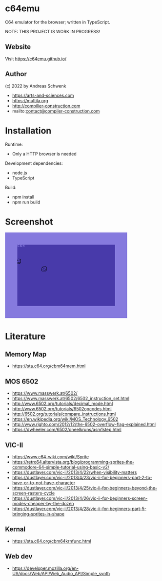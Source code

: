 # c64emu

C64 emulator for the browser; written in TypeScript.

NOTE: THIS PROJECT IS WORK IN PROGRESS!

## Website

Visit https://c64emu.github.io/

## Author

(c) 2022 by Andreas Schwenk

-   https://arts-and-sciences.com
-   https://multila.org
-   http://compilier-construction.com
-   mailto:contact@compiler-construction.com

# Installation

Runtime:

-   Only a HTTP browser is needed

Development dependencies:

-   node.js
-   TypeScript

Build:

-   npm install
-   npm run build

# Screenshot

![Alt text](img/c64emu-2022-04-04.png?raw=true 'Title')

# Literature

## Memory Map

-   https://sta.c64.org/cbm64mem.html

## MOS 6502

-   https://www.masswerk.at/6502/
-   https://www.masswerk.at/6502/6502_instruction_set.html
-   http://www.6502.org/tutorials/decimal_mode.html
-   http://www.6502.org/tutorials/6502opcodes.html
-   http://6502.org/tutorials/compare_instructions.html
-   https://en.wikipedia.org/wiki/MOS_Technology_6502
-   http://www.righto.com/2012/12/the-6502-overflow-flag-explained.html
-   https://dwheeler.com/6502/oneelkruns/asm1step.html

## VIC-II

-   https://www.c64-wiki.com/wiki/Sprite
-   https://retro64.altervista.org/blog/programming-sprites-the-commodore-64-simple-tutorial-using-basic-v2/
-   https://dustlayer.com/vic-ii/2013/4/22/when-visibility-matters
-   https://dustlayer.com/vic-ii/2013/4/23/vic-ii-for-beginners-part-2-to-have-or-to-not-have-character
-   https://dustlayer.com/vic-ii/2013/4/25/vic-ii-for-beginners-beyond-the-screen-rasters-cycle
-   https://dustlayer.com/vic-ii/2013/4/26/vic-ii-for-beginners-screen-modes-cheaper-by-the-dozen
-   https://dustlayer.com/vic-ii/2013/4/28/vic-ii-for-beginners-part-5-bringing-sprites-in-shape

## Kernal

-   https://sta.c64.org/cbm64krnfunc.html

## Web dev

-   https://developer.mozilla.org/en-US/docs/Web/API/Web_Audio_API/Simple_synth
